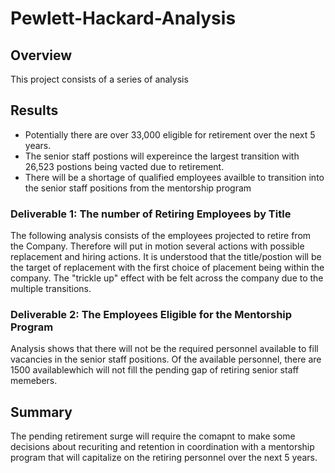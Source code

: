 # Pewlett-Hackard-Analysis

## Overview
This project consists of a series of analysis 

## Results
+ Potentially there are over 33,000 eligible for retirement over the next 5 years.  
+ The senior staff postions will expereince the largest transition with 26,523 postions being vacted due to retirement.  
+ There will be a shortage of qualified employees availble to transition into the senior staff positions from the mentorship program

### Deliverable 1: The number of Retiring Employees by Title
The following analysis consists of the employees projected to retire from the Company. Therefore will put in motion several actions with possible replacement and hiring actions. It is understood that the title/postion will be the target of replacement with the first choice of placement being within the company. The "trickle up" effect with be felt across the company due to the multiple transitions. 

### Deliverable 2: The Employees Eligible for the Mentorship Program
Analysis shows that there will not be the required personnel available to fill vacancies in the senior staff positions. Of the available personnel, there are 1500 availablewhich will not fill the pending gap of retiring senior staff memebers.

## Summary
The pending retirement surge will require the comapnt to make some decisions about recuriting and retention in coordination with a mentorship program that will capitalize on the retiring personnel over the next 5 years.
